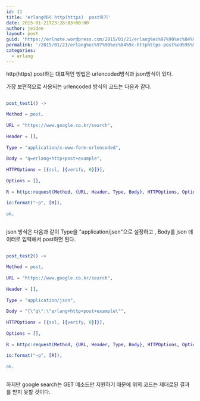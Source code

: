 ```yaml
---
id: 11
title: 'erlang에서 http(https)  post하기'
date: 2015-01-21T23:28:03+00:00
author: jeidee
layout: post
guid: 'https://erlnote.wordpress.com/2015/01/21/erlang%ec%97%90%ec%84%9c-httphttps-post%ed%95%98%ea%b8%b0/'
permalink: '/2015/01/21/erlang%ec%97%90%ec%84%9c-httphttps-post%ed%95%98%ea%b8%b0/'
categories:
  - erlang
---
```

http(https) post하는 대표적인 방법은 urlencoded방식과 json방식이 있다.

가장 보편적으로 사용되는 urlencoded 방식의 코드는 다음과 같다.

```erlang
      
post_test1() ->
          
Method = post,
          
URL = "https://www.google.co.kr/search",
          
Header = [],
          
Type = "application/x-www-form-urlencoded",
          
Body = "q=erlang+http+post+example",
          
HTTPOptions = [{ssl, [{verify, 0}]}],
          
Options = [],
          
R = httpc:request(Method, {URL, Header, Type, Body}, HTTPOptions, Options),
          
io:format("~p", [R]),
          
ok.
  
```

json 방식은 다음과 같이 Type을 "application/json"으로 설정하고 , Body를 json 데이터로 입력해서 post하면 된다.

```erlang
      
post_test2() ->
          
Method = post,
          
URL = "https://www.google.co.kr/search",
          
Header = [],
          
Type = "application/json",
          
Body = "{\"q\":\"erlang+http+post+example\"",
          
HTTPOptions = [{ssl, [{verify, 0}]}],
          
Options = [],
          
R = httpc:request(Method, {URL, Header, Type, Body}, HTTPOptions, Options),
          
io:format("~p", [R]),
          
ok.
  
```

하지만 google search는 GET 메소드만 지원하기 때문에 위의 코드는 제대로된 결과를 받지 못할 것이다.